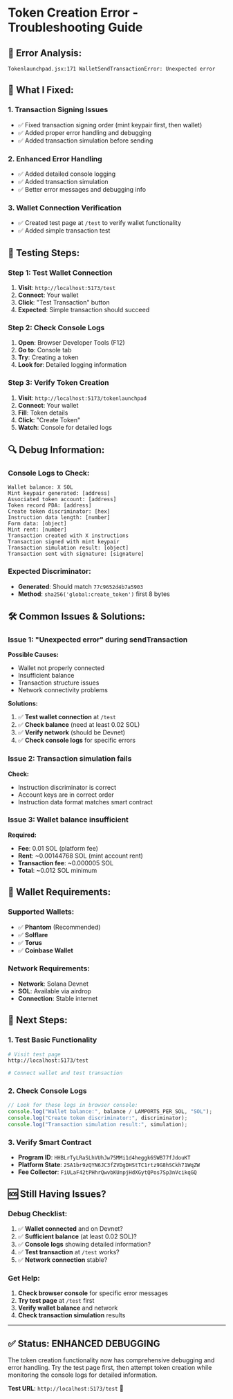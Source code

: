 # Token Creation Error - Troubleshooting Guide

## 🔧 **Error Analysis:**
```
Tokenlaunchpad.jsx:171 WalletSendTransactionError: Unexpected error
```

## 🚀 **What I Fixed:**

### 1. **Transaction Signing Issues**
- ✅ Fixed transaction signing order (mint keypair first, then wallet)
- ✅ Added proper error handling and debugging
- ✅ Added transaction simulation before sending

### 2. **Enhanced Error Handling**
- ✅ Added detailed console logging
- ✅ Added transaction simulation
- ✅ Better error messages and debugging info

### 3. **Wallet Connection Verification**
- ✅ Created test page at `/test` to verify wallet functionality
- ✅ Added simple transaction test

## 🧪 **Testing Steps:**

### Step 1: Test Wallet Connection
1. **Visit**: `http://localhost:5173/test`
2. **Connect**: Your wallet
3. **Click**: "Test Transaction" button
4. **Expected**: Simple transaction should succeed

### Step 2: Check Console Logs
1. **Open**: Browser Developer Tools (F12)
2. **Go to**: Console tab
3. **Try**: Creating a token
4. **Look for**: Detailed logging information

### Step 3: Verify Token Creation
1. **Visit**: `http://localhost:5173/tokenlaunchpad`
2. **Connect**: Your wallet
3. **Fill**: Token details
4. **Click**: "Create Token"
5. **Watch**: Console for detailed logs

## 🔍 **Debug Information:**

### Console Logs to Check:
```
Wallet balance: X SOL
Mint keypair generated: [address]
Associated token account: [address]
Token record PDA: [address]
Create token discriminator: [hex]
Instruction data length: [number]
Form data: [object]
Mint rent: [number]
Transaction created with X instructions
Transaction signed with mint keypair
Transaction simulation result: [object]
Transaction sent with signature: [signature]
```

### Expected Discriminator:
- **Generated**: Should match `77c9652d4b7a5903`
- **Method**: `sha256('global:create_token')` first 8 bytes

## 🛠 **Common Issues & Solutions:**

### Issue 1: "Unexpected error" during sendTransaction
**Possible Causes:**
- Wallet not properly connected
- Insufficient balance
- Transaction structure issues
- Network connectivity problems

**Solutions:**
1. ✅ **Test wallet connection** at `/test`
2. ✅ **Check balance** (need at least 0.02 SOL)
3. ✅ **Verify network** (should be Devnet)
4. ✅ **Check console logs** for specific errors

### Issue 2: Transaction simulation fails
**Check:**
- Instruction discriminator is correct
- Account keys are in correct order
- Instruction data format matches smart contract

### Issue 3: Wallet balance insufficient
**Required:**
- **Fee**: 0.01 SOL (platform fee)
- **Rent**: ~0.00144768 SOL (mint account rent)
- **Transaction fee**: ~0.000005 SOL
- **Total**: ~0.012 SOL minimum

## 📱 **Wallet Requirements:**

### Supported Wallets:
- ✅ **Phantom** (Recommended)
- ✅ **Solflare**
- ✅ **Torus**
- ✅ **Coinbase Wallet**

### Network Requirements:
- **Network**: Solana Devnet
- **SOL**: Available via airdrop
- **Connection**: Stable internet

## 🎯 **Next Steps:**

### 1. **Test Basic Functionality**
```bash
# Visit test page
http://localhost:5173/test

# Connect wallet and test transaction
```

### 2. **Check Console Logs**
```javascript
// Look for these logs in browser console:
console.log("Wallet balance:", balance / LAMPORTS_PER_SOL, "SOL");
console.log("Create token discriminator:", discriminator);
console.log("Transaction simulation result:", simulation);
```

### 3. **Verify Smart Contract**
- **Program ID**: `HHBLrTyLRaSLhVUhJw75MMi1d4heggk6SWB77fJdouKT`
- **Platform State**: `2SA1br9zQYN6JC3fZVDgDHStTC1rtz9G8hSCkh71WqZW`
- **Fee Collector**: `FiULaF42tPHhrQwvbKUnpjHdXGytQPos7Sp3nVcikqGQ`

## 🆘 **Still Having Issues?**

### Debug Checklist:
1. ✅ **Wallet connected** and on Devnet?
2. ✅ **Sufficient balance** (at least 0.02 SOL)?
3. ✅ **Console logs** showing detailed information?
4. ✅ **Test transaction** at `/test` works?
5. ✅ **Network connection** stable?

### Get Help:
1. **Check browser console** for specific error messages
2. **Try test page** at `/test` first
3. **Verify wallet balance** and network
4. **Check transaction simulation** results

---

## ✅ **Status: ENHANCED DEBUGGING**

The token creation functionality now has comprehensive debugging and error handling. Try the test page first, then attempt token creation while monitoring the console logs for detailed information.

**Test URL**: `http://localhost:5173/test` 🚀 